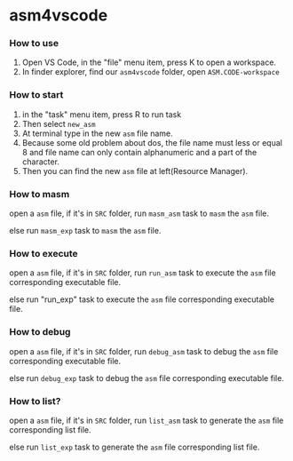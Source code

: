 # asm4vscode
### How to use

1. Open VS Code, in the "file" menu item, press K to open a workspace.
2. In finder explorer, find our `asm4vscode` folder, open `ASM.CODE-workspace`

### How to start

1. in the "task" menu item, press R to run task
2. Then select `new_asm`
3. At terminal type in the new `asm` file name.
4. Because some old problem about dos, the file name must less or equal 8 and file name can only contain alphanumeric and a part of the character.
5. Then you can find the new `asm` file at left(Resource Manager).

### How to masm

open a `asm` file, if it's in `SRC` folder, run `masm_asm` task to `masm` the `asm` file.

else run `masm_exp` task to `masm` the `asm` file.

### How to execute

open a `asm` file, if it's in `SRC` folder, run `run_asm` task to execute the `asm` file corresponding executable file.

else run "run_exp" task to execute the `asm` file corresponding executable file.

### How to debug

open a `asm` file, if it's in `SRC` folder, run `debug_asm` task to debug the `asm` file corresponding executable file.

else run `debug_exp` task to debug the `asm` file corresponding executable file.

### How to list?

open a `asm` file, if it's in `SRC` folder, run `list_asm` task to generate the `asm` file corresponding list file.

else run `list_exp` task to generate the `asm` file corresponding list file.